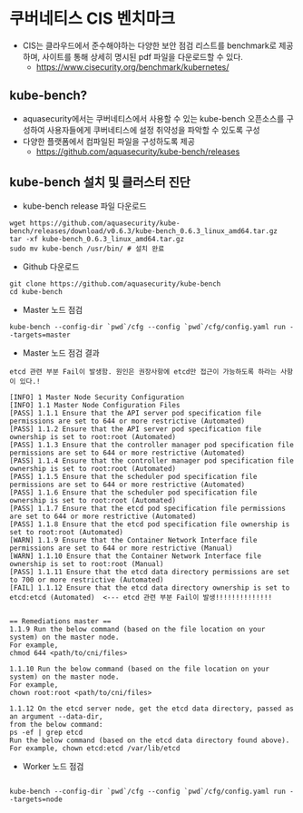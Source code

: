 # 쿠버네티스 CIS 벤치마크
- CIS는 클라우드에서 준수해야하는 다양한 보안 점검 리스트를 benchmark로 제공하며, 사이트를 통해 상세히 명시된 pdf 파일을 다운로드할 수 있다.
  - https://www.cisecurity.org/benchmark/kubernetes/

## kube-bench?
- aquasecurity에서는 쿠버네티스에서 사용할 수 있는 kube-bench 오픈소스를 구성하여 사용자들에게 쿠버네티스에 설정 취약성을 파악할 수 있도록 구성
- 다양한 플랫폼에서 컴파일된 파일을 구성하도록 제공
  - https://github.com/aquasecurity/kube-bench/releases

## kube-bench 설치 및 클러스터 진단 

- kube-bench release 파일 다운로드
```
wget https://github.com/aquasecurity/kube-bench/releases/download/v0.6.3/kube-bench_0.6.3_linux_amd64.tar.gz 
tar -xf kube-bench_0.6.3_linux_amd64.tar.gz
sudo mv kube-bench /usr/bin/ # 설치 완료
```

- Github 다운로드
```
git clone https://github.com/aquasecurity/kube-bench 
cd kube-bench
```

- Master 노드 점검
```
kube-bench --config-dir `pwd`/cfg --config `pwd`/cfg/config.yaml run --targets=master
```
- Master 노드 점검 결과

```
etcd 관련 부분 Fail이 발생함. 원인은 권장사항에 etcd만 접근이 가능하도록 하라는 사항이 있다.!

[INFO] 1 Master Node Security Configuration
[INFO] 1.1 Master Node Configuration Files
[PASS] 1.1.1 Ensure that the API server pod specification file permissions are set to 644 or more restrictive (Automated)
[PASS] 1.1.2 Ensure that the API server pod specification file ownership is set to root:root (Automated)
[PASS] 1.1.3 Ensure that the controller manager pod specification file permissions are set to 644 or more restrictive (Automated)
[PASS] 1.1.4 Ensure that the controller manager pod specification file ownership is set to root:root (Automated)
[PASS] 1.1.5 Ensure that the scheduler pod specification file permissions are set to 644 or more restrictive (Automated)
[PASS] 1.1.6 Ensure that the scheduler pod specification file ownership is set to root:root (Automated)
[PASS] 1.1.7 Ensure that the etcd pod specification file permissions are set to 644 or more restrictive (Automated)
[PASS] 1.1.8 Ensure that the etcd pod specification file ownership is set to root:root (Automated)
[WARN] 1.1.9 Ensure that the Container Network Interface file permissions are set to 644 or more restrictive (Manual)
[WARN] 1.1.10 Ensure that the Container Network Interface file ownership is set to root:root (Manual)
[PASS] 1.1.11 Ensure that the etcd data directory permissions are set to 700 or more restrictive (Automated)
[FAIL] 1.1.12 Ensure that the etcd data directory ownership is set to etcd:etcd (Automated)  <--- etcd 관련 부분 Fail이 발생!!!!!!!!!!!!!!


== Remediations master ==
1.1.9 Run the below command (based on the file location on your system) on the master node.
For example,
chmod 644 <path/to/cni/files>

1.1.10 Run the below command (based on the file location on your system) on the master node.
For example,
chown root:root <path/to/cni/files>

1.1.12 On the etcd server node, get the etcd data directory, passed as an argument --data-dir,
from the below command:
ps -ef | grep etcd
Run the below command (based on the etcd data directory found above).
For example, chown etcd:etcd /var/lib/etcd

```



- Worker 노드 점검
```

kube-bench --config-dir `pwd`/cfg --config `pwd`/cfg/config.yaml run --targets=node

```
